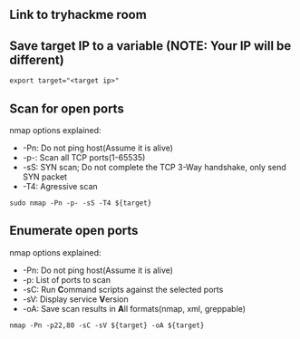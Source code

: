 ## Link to tryhackme room

[<room>](https://tryhackme.com/room/<room>)

## Save target IP to a variable (NOTE: Your IP will be different)

`export target="<target ip>"`

## Scan for open ports

nmap options explained:    

- -Pn: Do not ping host(Assume it is alive)  
- -p-: Scan all TCP ports(1-65535)  
- -sS: SYN scan; Do not complete the TCP 3-Way handshake, only send SYN packet  
- -T4: Agressive scan  

`sudo nmap -Pn -p- -sS -T4 ${target}`  

## Enumerate open ports

nmap options explained:  

- -Pn: Do not ping host(Assume it is alive)  
- -p:  List of ports to scan  
- -sC: Run **C**ommand scripts against the selected ports  
- -sV: Display service **V**ersion  
- -oA: Save scan results in **A**ll formats(nmap, xml, greppable)  

`nmap -Pn -p22,80 -sC -sV ${target} -oA ${target}`
